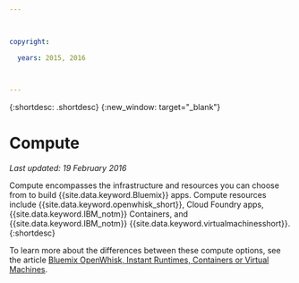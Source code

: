 ```yaml
---

 

copyright:

  years: 2015, 2016

 

---
```


{:shortdesc: .shortdesc} 
{:new_window: target="_blank"}

# Compute
*Last updated: 19 February 2016*

Compute encompasses the infrastructure and resources you can choose from to build {{site.data.keyword.Bluemix}} apps. Compute resources include {{site.data.keyword.openwhisk_short}}, Cloud Foundry apps, {{site.data.keyword.IBM_notm}} Containers, and {{site.data.keyword.IBM_notm}}  {{site.data.keyword.virtualmachinesshort}}.
{:shortdesc}

To learn more about the differences between these compute options, see the article [Bluemix OpenWhisk, Instant Runtimes, Containers or Virtual Machines](https://developer.ibm.com/bluemix/2015/08/05/bluemix-instant-runtimes-containers-or-virtual-machines/).
